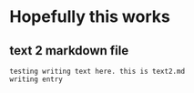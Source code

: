 # Hopefully this works

## text 2 markdown file
    testing writing text here. this is text2.md
    writing entry